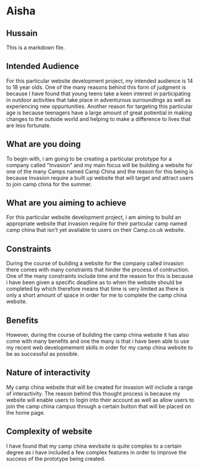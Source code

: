 # Aisha
## Hussain

This is a markdown file.

## Intended Audience 

For this particular website development project, my intended audience is 14 to 18 year olds. One of the many reasons behind this form of judgment is because I have found that young teens take a keen interest in participating in outdoor activities that take place in adventurous surroundings as well as experiencing new oppurtunities. Another reason for targeting this particular age is because teenagers have a large amount of great potiential in making changes to the outside world and helping to make a difference to lives that are less fortunate. 

## What are you doing 

To begin with, i am going to be creating a particular prototype for a company called "Invasion" and my main focus will be building a
website for one of the many Camps named Camp China and the reason for this being is because Invasion require a built up website that will 
target and attract users to join camp china for the summer. 

## What are you aiming to achieve

For this particular website development project, i am aiming to build an appropriate website that invasion require for their particular camp named camp china that isn't yet available to users on their Camp.co.uk website.

## Constraints 

During the course of building a website for the company called invasion there comes with many constraints that hinder the process of contruction. One of the many constraints include time and the reason for this is because i have been given a specific deadline as to when the website should be completed by which therefore means that time is very limited as there is only a short amount of space in order for me to complete the camp china website. 

## Benefits 

However, during the course of building the camp china website it has also come with many benefits and one the many is that i have been able to use my recent web developmement skills in order for my camp china website to be as successful as possible.

## Nature of interactivity 
My camp china website that will be created for invasion will include a range of interactivity. The reason behind this thought process is because my website will enable users to login into their account as well as allow users to join the camp china campus through a  certain button that will be placed on the home page. 

## Complexity of website 

I have found that my camp china wevbsite is quite complex to a certain degree as i have included a few complex features in order to improve the success of the prototype being created. 
